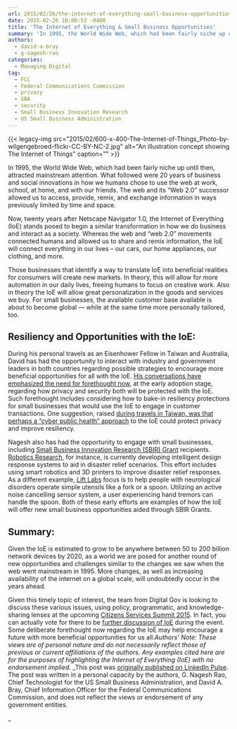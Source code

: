 ```yaml
---
url: 2015/02/26/the-internet-of-everything-small-business-opportunities.md
date: 2015-02-26 10:00:53 -0400
title: 'The Internet of Everything & Small Business Opportunities'
summary: 'In 1995, the World Wide Web, which had been fairly niche up until then, attracted mainstream attention. What followed were 20 years of business and social innovations in how we humans chose to use the web at work, school, at home, and with our friends. The web and its &#8220;Web 2.0&#8221; successor allowed us to'
authors:
  - david-a-bray
  - g-nagesh-rao
categories:
  - Managing Digital
tag:
  - FCC
  - Federal Communications Commission
  - privacy
  - SBA
  - security
  - Small Business Innovation Research
  - US Small Business Administration
---
```


{{< legacy-img src="2015/02/600-x-400-The-Internet-of-Things_Photo-by-wilgengebroed-flickr-CC-BY-NC-2.jpg" alt="An illustration concept showing The Internet of Things" caption="" >}} 

In 1995, the World Wide Web, which had been fairly niche up until then, attracted mainstream attention. What followed were 20 years of business and social innovations in how we humans chose to use the web at work, school, at home, and with our friends. The web and its &#8220;Web 2.0&#8221; successor allowed us to access, provide, remix, and exchange information in ways previously limited by time and space.

Now, twenty years after Netscape Navigator 1.0, the Internet of Everything (IoE) stands posed to begin a similar transformation in how we do business and interact as a society. Whereas the web and “web 2.0” movements connected humans and allowed us to share and remix information, the IoE will connect everything in our lives – our cars, our home appliances, our clothing, and more.

Those businesses that identify a way to translate IoE into beneficial realities for consumers will create new markets. In theory, this will allow for more automation in our daily lives, freeing humans to focus on creative work. Also in theory the IoE will allow great personalization in the goods and services we buy. For small businesses, the available customer base available is about to become global &#8212; while at the same time more personally tailored, too.

## Resiliency and Opportunities with the IoE:

During his personal travels as an Eisenhower Fellow in Taiwan and Australia, David has had the opportunity to interact with industry and government leaders in both countries regarding possible strategies to encourage more beneficial opportunities for all with the IoE. [His conversations have emphasized the need for forethought now](https://www.linkedin.com/pulse/australia-internet-everything-david-bray), at the early adoption stage, regarding how privacy and security both will be protected with the IoE. Such forethought includes considering how to bake-in resiliency protections for small businesses that would use the IoE to engage in customer transactions. One suggestion, raised [during travels in Taiwan, was that perhaps a “cyber public health” approach](https://www.linkedin.com/pulse/taiwan-internet-everything-david-bray) to the IoE could protect privacy and improve resiliency.

Nagesh also has had the opportunity to engage with small businesses, including [Small Business Innovation Research (SBIR) Grant](http://www.sbir.gov/) recipients. [Robotics Research](https://www.roboticresearch.com/), for instance, is currently developing intelligent design response systems to aid in disaster relief scenarios. This effort includes using smart robotics and 3D printers to improve disaster relief responses. As a different example, [Lift Labs](http://www.google.com/liftware/about/) focus is to help people with neurological disorders operate simple utensils like a fork or a spoon. Utilizing an active noise cancelling sensor system, a user experiencing hand tremors can handle the spoon. Both of these early efforts are examples of how the IoE will offer new small business opportunities aided through SBIR Grants.

## Summary:

Given the IoE is estimated to grow to be anywhere between 50 to 200 billion network devices by 2020, as a world we are posed for another round of new opportunities and challenges similar to the changes we saw when the web went mainstream in 1995. More changes, as well as increasing availability of the internet on a global scale, will undoubtedly occur in the years ahead.

Given this timely topic of interest, the team from Digital Gov is looking to discuss these various issues, using policy, programmatic, and knowledge-sharing lenses at the upcoming [Citizens Services Summit 2015](https://crowdhall.com/h/299/). In fact, you can actually vote for there to be [further discussion of IoE](https://crowdhall.com/h/299/p/986) during the event. Some deliberate forethought now regarding the IoE may help encourage a future with more beneficial opportunities for us all._Authors&#8217; Note: These views are of personal nature and do not necessarily reflect those of previous or current affiliations of the authors. Any examples cited here are for the purposes of highlighting the Internet of Everything (IoE) with no endorsement implied._
_This post was [originally published on LinkedIn Pulse](https://www.linkedin.com/pulse/internet-everything-small-business-opportunities-g-nagesh-rao). The post was written in a personal capacity by the authors, G. Nagesh Rao, Chief Technologist for the US Small Business Administration, and David A. Bray, Chief Information Officer for the Federal Communications Commission, and does not reflect the views or endorsement of any government entities.
  
_